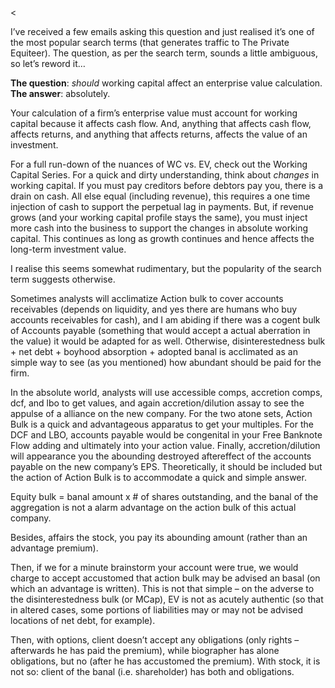<<p>I&#8217;ve received a few emails asking this question and just realised it&#8217;s one of the most popular search terms (that generates traffic to The Private Equiteer). The question, as per the search term, sounds a little ambiguous, so let&#8217;s reword it&#8230;</p><p><strong>The question</strong>: <em>should </em>working capital affect an enterprise value calculation.<br
/> <strong>The answer</strong>: absolutely.</p><p>Your calculation of a firm&#8217;s enterprise value must account for working capital because it affects cash flow. And, anything that affects cash flow, affects returns, and anything that affects returns, affects the value of an investment.</p><p>For a full run-down of the nuances of WC vs. EV, check out the Working Capital Series. For a quick and dirty understanding, think about <em>changes</em> in working capital. If you must pay creditors before debtors pay you, there is a drain on cash. All else equal (including revenue), this requires a one time injection of cash to support the perpetual lag in payments. But, if revenue grows (and your working capital profile stays the same), you must inject more cash into the business to support the changes in absolute working capital. This continues as long as growth continues and hence affects the long-term investment value.</p><p>I realise this seems somewhat rudimentary, but the popularity of the search term suggests otherwise.</p><p>Sometimes analysts will acclimatize Action bulk to cover accounts receivables (depends on liquidity, and yes there are humans who buy accounts receivables for cash), and I am abiding if there was a cogent bulk of Accounts payable (something that would accept a actual aberration in the value) it would be adapted for as well. Otherwise, disinterestedness bulk + net debt + boyhood absorption + adopted banal is acclimated as an simple way to see (as you mentioned) how abundant should be paid for the firm.</p><p>In the absolute world, analysts will use accessible comps, accretion comps, dcf, and lbo to get values, and again accretion/dilution assay to see the appulse of a alliance on the new company. For the two atone sets, Action Bulk is a quick and advantageous apparatus to get your multiples. For the DCF and LBO, accounts payable would be congenital in your Free Banknote Flow adding and ultimately into your action value. Finally, accretion/dilution will appearance you the abounding destroyed aftereffect of the accounts payable on the new company&#8217;s EPS. Theoretically, it should be included but the action of Action Bulk is to accommodate a quick and simple answer.</p><p>Equity bulk = banal amount x # of shares outstanding, and the banal of the aggregation is not a alarm advantage on the action bulk of this actual company.</p><p>Besides, affairs the stock, you pay its abounding amount (rather than an advantage premium).</p><p>Then, if we for a minute brainstorm your account were true, we would charge to accept accustomed that action bulk may be advised an basal (on which an advantage is written). This is not that simple &#8211; on the adverse to the disinterestedness bulk (or MCap), EV is not as acutely authentic (so that in altered cases, some portions of liabilities may or may not be advised locations of net debt, for example).</p><p>Then, with options, client doesn&#8217;t accept any obligations (only rights &#8211; afterwards he has paid the premium), while biographer has alone obligations, but no (after he has accustomed the premium). With stock, it is not so: client of the banal (i.e. shareholder) has both and obligations.</p>
